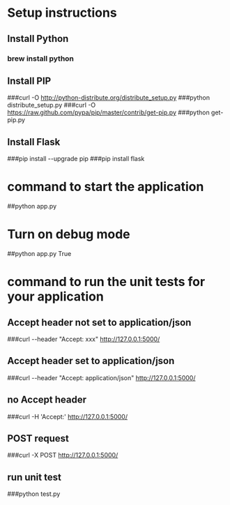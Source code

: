 # Setup instructions

## Install Python
### brew install python

## Install PIP
###curl -O http://python-distribute.org/distribute_setup.py
###python distribute_setup.py
###curl -O https://raw.github.com/pypa/pip/master/contrib/get-pip.py
###python get-pip.py

## Install Flask
###pip install --upgrade pip
###pip install flask

# command to start the application
##python app.py

# Turn on debug mode
##python app.py True


# command to run the unit tests for your application
## Accept header not set to application/json
###curl --header "Accept: xxx" http://127.0.0.1:5000/

## Accept header set to application/json
###curl --header "Accept: application/json" http://127.0.0.1:5000/

## no Accept header
###curl -H 'Accept:' http://127.0.0.1:5000/

## POST request
###curl -X POST http://127.0.0.1:5000/

## run unit test
###python test.py

